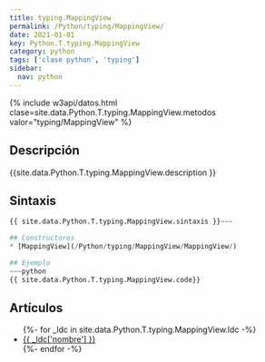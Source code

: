 ```yaml
---
title: typing.MappingView
permalink: /Python/typing/MappingView/
date: 2021-01-01
key: Python.T.typing.MappingView
category: python
tags: ['clase python', 'typing']
sidebar: 
  nav: python
---
```


{% include w3api/datos.html clase=site.data.Python.T.typing.MappingView.metodos valor="typing/MappingView" %}

## Descripción
{{site.data.Python.T.typing.MappingView.description }}

## Sintaxis
~~~python
{{ site.data.Python.T.typing.MappingView.sintaxis }}~~~

## Constructores
* [MappingView](/Python/typing/MappingView/MappingView/)

## Ejemplo
~~~python
{{ site.data.Python.T.typing.MappingView.code}}
~~~

## Artículos
<ul>
{%- for _ldc in site.data.Python.T.typing.MappingView.ldc -%}
   <li>
       <a href="{{_ldc['url'] }}">{{ _ldc['nombre'] }}</a>
   </li>
{%- endfor -%}
</ul>
